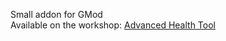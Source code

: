Small addon for GMod</br>
Available on the workshop: [Advanced Health Tool](https://steamcommunity.com/sharedfiles/filedetails/?id=3525187277)
